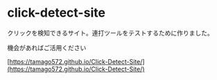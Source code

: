 # click-detect-site

クリックを検知できるサイト。連打ツールをテストするために作りました。

機会があればご活用ください

[https://tamago572.github.io/Click-Detect-Site/](https://tamago572.github.io/Click-Detect-Site/)
